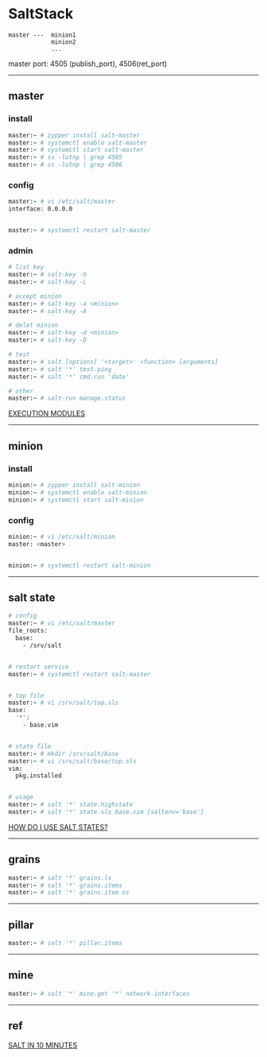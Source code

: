 # SaltStack


```
master ---  minion1
            minion2
            ...
```

master port: 4505 (publish_port), 4506(ret_port) 


---

## master

### install

```bash
master:~ # zypper install salt-master
master:~ # systemctl enable salt-master
master:~ # systemctl start salt-master
master:~ # ss -lutnp | grep 4505
master:~ # ss -lutnp | grep 4506
```

### config

```bash
master:~ # vi /etc/salt/master
interface: 0.0.0.0


master:~ # systemctl restart salt-master
```

### admin

```bash
# list key
master:~ # salt-key -h
master:~ # salt-key -L

# accept minion
master:~ # salt-key -a <minion>
master:~ # salt-key -A

# delet minion
master:~ # salt-key -d <minion>
master:~ # salt-key -D

# test
master:~ # salt [options] '<target>' <function> [arguments]
master:~ # salt '*' test.ping
master:~ # salt '*' cmd.run 'date'

# other
master:~ # salt-run manage.status
```

[EXECUTION MODULES](https://docs.saltstack.com/en/latest/ref/modules/all/index.html)


---

## minion

### install

```bash
minion:~ # zypper install salt-minion
minion:~ # systemctl enable salt-minion
minion:~ # systemctl start salt-minion
```

### config

```bash
minion:~ # vi /etc/salt/minion
master: <master>


minion:~ # systemctl restart salt-minion
```


---

## salt state

```bash
# config
master:~ # vi /etc/salt/master
file_roots:
  base:
    - /srv/salt


# restart service
master:~ # systemctl restart salt-master


# top file
master:~ # vi /srv/salt/top.sls
base:
  '*':
    - base.vim


# state file
master:~ # mkdir /srv/salt/base
master:~ # vi /srv/salt/base/top.sls
vim:
  pkg.installed


# usage
master:~ # salt '*' state.highstate
master:~ # salt '*' state.sls base.vim [saltenv='base']
```

[HOW DO I USE SALT STATES?](https://docs.saltstack.com/en/latest/topics/tutorials/starting_states.html)


---

## grains

```bash
master:~ # salt '*' grains.ls
master:~ # salt '*' grains.items
master:~ # salt '*' grains.item os
```


---

## pillar

```bash
master:~ # salt '*' pillar.items
```


---

## mine

```bash
master:~ # salt '*' mine.get '*' network.interfaces
```

---

## ref

[SALT IN 10 MINUTES](https://docs.saltstack.com/en/latest/topics/tutorials/walkthrough.html)
